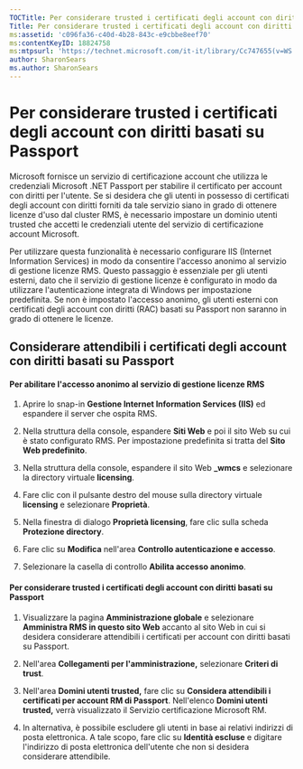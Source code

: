 ```yaml
---
TOCTitle: Per considerare trusted i certificati degli account con diritti basati su Passport
Title: Per considerare trusted i certificati degli account con diritti basati su Passport
ms:assetid: 'c096fa36-c40d-4b28-843c-e9cbbe8eef70'
ms:contentKeyID: 18824758
ms:mtpsurl: 'https://technet.microsoft.com/it-it/library/Cc747655(v=WS.10)'
author: SharonSears
ms.author: SharonSears
---
```


Per considerare trusted i certificati degli account con diritti basati su Passport
==================================================================================

Microsoft fornisce un servizio di certificazione account che utilizza le credenziali Microsoft .NET Passport per stabilire il certificato per account con diritti per l'utente. Se si desidera che gli utenti in possesso di certificati degli account con diritti forniti da tale servizio siano in grado di ottenere licenze d'uso dal cluster RMS, è necessario impostare un dominio utenti trusted che accetti le credenziali utente del servizio di certificazione account Microsoft.

Per utilizzare questa funzionalità è necessario configurare IIS (Internet Information Services) in modo da consentire l'accesso anonimo al servizio di gestione licenze RMS. Questo passaggio è essenziale per gli utenti esterni, dato che il servizio di gestione licenze è configurato in modo da utilizzare l'autenticazione integrata di Windows per impostazione predefinita. Se non è impostato l'accesso anonimo, gli utenti esterni con certificati degli account con diritti (RAC) basati su Passport non saranno in grado di ottenere le licenze.

Considerare attendibili i certificati degli account con diritti basati su Passport
----------------------------------------------------------------------------------

#### Per abilitare l'accesso anonimo al servizio di gestione licenze RMS

1.  Aprire lo snap-in **Gestione Internet Information Services (IIS)** ed espandere il server che ospita RMS.

2.  Nella struttura della console, espandere **Siti Web** e poi il sito Web su cui è stato configurato RMS. Per impostazione predefinita si tratta del **Sito Web predefinito**.

3.  Nella struttura della console, espandere il sito Web **\_wmcs** e selezionare la directory virtuale **licensing**.

4.  Fare clic con il pulsante destro del mouse sulla directory virtuale **licensing** e selezionare **Proprietà**.

5.  Nella finestra di dialogo **Proprietà licensing**, fare clic sulla scheda **Protezione directory**.

6.  Fare clic su **Modifica** nell'area **Controllo autenticazione e accesso**.

7.  Selezionare la casella di controllo **Abilita accesso anonimo**.

#### Per considerare trusted i certificati degli account con diritti basati su Passport

1.  Visualizzare la pagina **Amministrazione globale** e selezionare **Amministra RMS in questo sito Web** accanto al sito Web in cui si desidera considerare attendibili i certificati per account con diritti basati su Passport.

2.  Nell'area **Collegamenti per l'amministrazione,** selezionare **Criteri di trust**.

3.  Nell'area **Domini utenti trusted,** fare clic su **Considera attendibili i certificati per account RM di Passport**. Nell'elenco **Domini utenti trusted,** verrà visualizzato il Servizio certificazione Microsoft RM.

4.  In alternativa, è possibile escludere gli utenti in base ai relativi indirizzi di posta elettronica. A tale scopo, fare clic su **Identità escluse** e digitare l'indirizzo di posta elettronica dell'utente che non si desidera considerare attendibile.
